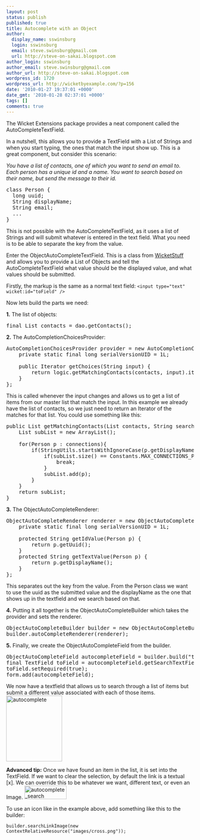 ```yaml
---
layout: post
status: publish
published: true
title: Autocomplete with an Object
author:
  display_name: sswinsburg
  login: sswinsburg
  email: steve.swinsburg@gmail.com
  url: http://steve-on-sakai.blogspot.com
author_login: sswinsburg
author_email: steve.swinsburg@gmail.com
author_url: http://steve-on-sakai.blogspot.com
wordpress_id: 1720
wordpress_url: http://wicketbyexample.com/?p=156
date: '2010-01-27 19:37:01 +0000'
date_gmt: '2010-01-28 02:37:01 +0000'
tags: []
comments: true
---
```

The Wicket Extensions package provides a neat component called the AutoCompleteTextField.

In a nutshell, this allows you to provide a TextField with a List of Strings and when you start typing, the ones that match the input show up. This is a great component, but consider this scenario:

<em>You have a list of contacts, one of which you want to send an email to. Each person has a unique id and a name. You want to search based on their name, but send the message to their id.</em>

<pre>
class Person {
  long uuid;
  String displayName;
  String email;
  ...
}</pre>
This is not possible with the AutoCompleteTextField, as it uses a list of Strings and will submit whatever is entered in the text field.
What you need is to be able to separate the key from the value.

Enter the ObjectAutoCompleteTextField. This is a class from <a href="http://wicketstuff.org/confluence/display/STUFFWEB/Home">WicketStuff</a> and allows you to provide a List of Objects and tell the AutoCompleteTextField what value should be the displayed value, and what values should be submitted.

Firstly, the markup is the same as a normal text field:
<code>&lt;input type="text" wicket:id="toField" /&gt;</code>

Now lets build the parts we need:

<strong>1.</strong> The list of objects:

<pre>
final List contacts = dao.getContacts();
</pre>
<strong>2.</strong> The AutoCompletionChoicesProvider:

<pre>
AutoCompletionChoicesProvider provider = new AutoCompletionChoicesProvider() {
	private static final long serialVersionUID = 1L;

	public Iterator getChoices(String input) {
		return logic.getMatchingContacts(contacts, input).iterator();
	}
};
</pre>
This is called whenever the input changes and allows us to get a list of items from our master list that match the input. In this example we already have the list of contacts, so we just need to return an Iterator of the matches for that list. You could use something like this:

<pre>
public List getMatchingContacts(List contacts, String search) {
	List subList = new ArrayList();

	for(Person p : connections){
		if(StringUtils.startsWithIgnoreCase(p.getDisplayName(), search)) {
			if(subList.size() == Constants.MAX_CONNECTIONS_PER_SEARCH) {
				break;
			}
			subList.add(p);
		}
	}
	return subList;
}
</pre>
<strong>3.</strong> The ObjectAutoCompleteRenderer:

<pre>
ObjectAutoCompleteRenderer renderer = new ObjectAutoCompleteRenderer(){
	private static final long serialVersionUID = 1L;

	protected String getIdValue(Person p) {
		return p.getUuid();
	}
	protected String getTextValue(Person p) {
		return p.getDisplayName();
	}
};
</pre>
This separates out the key from the value. From the Person class we want to use the uuid as the submitted value
and the displayName as the one that shows up in the textfield and we search based on that.

<strong>4.</strong> Putting it all together is the ObjectAutoCompleteBuilder which takes the provider and sets the renderer.

<pre>
ObjectAutoCompleteBuilder builder = new ObjectAutoCompleteBuilder(provider);
builder.autoCompleteRenderer(renderer);
</pre>
<strong>5.</strong> Finally, we create the ObjectAutoCompleteField from the builder.

<pre>
ObjectAutoCompleteField autocompleteField = builder.build("toField", new PropertyModel(newMessage, "to"));
final TextField toField = autocompleteField.getSearchTextField();
toField.setRequired(true);
form.add(autocompleteField);
</pre>
We now have a textfield that allows us to search through a list of items but submit a different value associated with each of those items.
<img src="http://www.mysticcoders.com/wp-content/uploads/2010/01/autocomplete.png" alt="autocomplete" width="150" height="176" class="alignnone size-full wp-image-161" />

<strong>Advanced tip:</strong>
Once we have found an item in the list, it is set into the TextField. If we want to clear the selection, by default the link is a textual [x]. We can override this to be whatever we want, different text, or even an Image.
<img src="http://www.mysticcoders.com/wp-content/uploads/2010/01/autocomplete_search.png" alt="autocomplete_search" width="113" height="36" class="alignnone size-full wp-image-162" />

To use an icon like in the example above, add something like this to the builder:

<pre>
<code>builder.searchLinkImage(new ContextRelativeResource("images/cross.png"));</code>
</pre>
